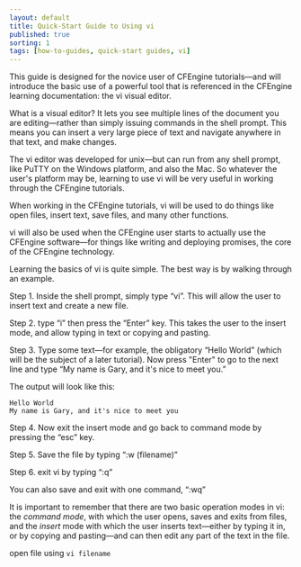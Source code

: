 ```yaml
---
layout: default
title: Quick-Start Guide to Using vi
published: true
sorting: 1
tags: [how-to-guides, quick-start guides, vi]
---
```



This guide is designed for the novice user of CFEngine tutorials—and will introduce the basic
use of a powerful tool that is referenced in the CFEngine learning documentation: the vi visual editor.

What is a visual editor? It lets you see multiple lines of the document you are editing—rather than
simply issuing commands in the shell prompt. This means you can insert a very large piece of text
and navigate anywhere in that text, and make changes.

The vi editor was developed for unix—but can run from any shell prompt, like PuTTY on the Windows platform,
and also the Mac. So whatever the user's platform may be, learning to use vi will be very useful in working
through the CFEngine tutorials.

When working in the CFEngine tutorials, vi will be used to do things like open files, insert text,
save files, and many other functions.

vi will also be used when the CFEngine user starts to actually use the CFEngine software—for things
like writing and deploying promises, the core of the CFEngine technology.

Learning the basics of vi is quite simple. The best way is by walking through an example.

Step 1. Inside the shell prompt, simply type “vi”. This will allow the user to insert text and create a new file.

Step 2. type “i” then press the “Enter” key. This takes the user to the insert mode, and allow typing in text or copying and pasting.

Step 3. Type some text—for example, the  obligatory “Hello World” (which will be the subject of a later tutorial).
Now press "Enter" to go to the next line and type “My name is Gary, and it's nice to meet you.”

The output will look like this:

```
Hello World
My name is Gary, and it's nice to meet you
```

Step 4. Now exit the insert mode and go back to command mode by pressing the “esc” key.

Step 5. Save the file by typing “:w (filename)”

Step 6. exit vi by typing “:q”

You can also save and exit with one command, “:wq”

It is important to remember that there are two basic operation modes in vi: the _command mode_, with which the user opens, saves and
exits from files, and the _insert_ mode with which the user inserts text—either by typing it in, or by copying and pasting—and can
then edit any part of the text in the file.

open file using `vi filename`


